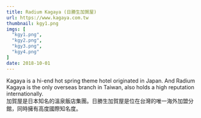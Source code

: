 ```yaml
---
title: Radium Kagaya (日勝生加賀屋)
url: https://www.kagaya.com.tw
thumbnail: kgy1.png
imgs: [
  "kgy1.png",
  "kgy2.png",
  "kgy3.png",
  "kgy4.png"
]
date: 2018-10-01
---
```

Kagaya is a hi-end hot spring theme hotel originated in Japan. And Radium Kagaya is the only overseas branch in Taiwan, also holds a high reputation internationally.<br/>
加賀屋是日本知名的溫泉飯店集團。日勝生加賀屋是位在台灣的唯一海外加盟分館，同時擁有高度國際知名度。